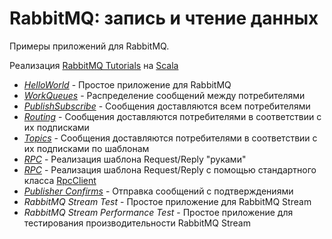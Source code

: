 # RabbitMQ: запись и чтение данных

Примеры приложений для RabbitMQ.

Реализация [RabbitMQ Tutorials](https://www.rabbitmq.com/getstarted.html) на [Scala](https://scala-lang.org/)

* [*HelloWorld*](https://www.rabbitmq.com/tutorials/tutorial-one-java.html) - Простое приложение для RabbitMQ
* [*WorkQueues*](https://www.rabbitmq.com/tutorials/tutorial-two-java.html) - Распределение сообщений между потребителями
* [*PublishSubscribe*](https://www.rabbitmq.com/tutorials/tutorial-three-java.html) - Сообщения доставляются всем потребителями
* [*Routing*](https://www.rabbitmq.com/tutorials/tutorial-four-java.html) - Сообщения доставляются потребителями в соответствии с их подписками
* [*Topics*](https://www.rabbitmq.com/tutorials/tutorial-five-java.html) - Сообщения доставляются потребителями в соответствии с их подписками по шаблонам
* [*RPC*](https://www.rabbitmq.com/tutorials/tutorial-six-java.html) - Реализация шаблона Request/Reply "руками"
* [*RPC*](https://www.rabbitmq.com/tutorials/tutorial-six-java.html) - Реализация шаблона Request/Reply с помощью стандартного класса [RpcClient](https://rabbitmq.github.io/rabbitmq-java-client/api/current/com/rabbitmq/client/RpcClient.html)
* [*Publisher Confirms*](https://www.rabbitmq.com/tutorials/tutorial-seven-java.html) - Отправка сообщений с подтверждениями
* *RabbitMQ Stream Test* - Простое приложение для RabbitMQ Stream
* *RabbitMQ Stream Performance Test* - Простое приложение для тестирования производительности RabbitMQ Stream